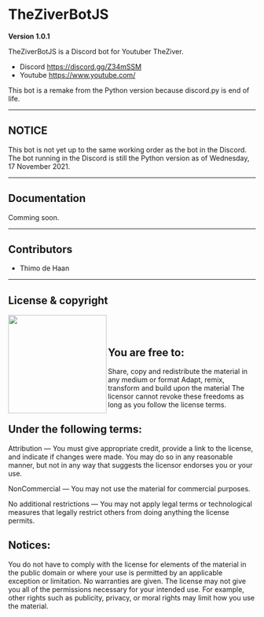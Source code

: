 # TheZiverBotJS

**Version 1.0.1**

TheZiverBotJS is a Discord bot for Youtuber TheZiver.
- Discord https://discord.gg/Z34mSSM
- Youtube https://www.youtube.com/

This bot is a remake from the Python version because discord.py is end of life.

---
## NOTICE

This bot is not yet up to the same working order as the bot in the Discord.
The bot running in the Discord is still the Python version as of Wednesday, 17 November 2021.

---
## Documentation
Comming soon.

---
## Contributors

- Thimo de Haan

--- 
## License & copyright

<img align="left" width="200" src="https://upload.wikimedia.org/wikipedia/commons/thumb/1/16/CC-BY_icon.svg/1920px-CC-BY_icon.svg.png"><br><br>
## You are free to:

Share, copy and redistribute the material in any medium or format
Adapt, remix, transform and build upon the material
The licensor cannot revoke these freedoms as long as you follow the license terms.
 
## Under the following terms:
Attribution — You must give appropriate credit, provide a link to the license, and indicate if changes were made. You may do so in any reasonable manner, but not in any way that suggests the licensor endorses you or your use.

NonCommercial — You may not use the material for commercial purposes.

No additional restrictions — You may not apply legal terms or technological measures that legally restrict others from doing anything the license permits.

## Notices:
You do not have to comply with the license for elements of the material in the public domain or where your use is permitted by an applicable exception or limitation.
No warranties are given. The license may not give you all of the permissions necessary for your intended use. For example, other rights such as publicity, privacy, or moral rights may limit how you use the material.
